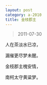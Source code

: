 ```yaml
---
layout: post
category: a-2010
title: 金枝郡主
---
```


> 2011-07-30 

人在茶淡水已凉，

漏催更尽梦未醒。

金枝郡主槐安情，

南柯太守黄粱梦。
